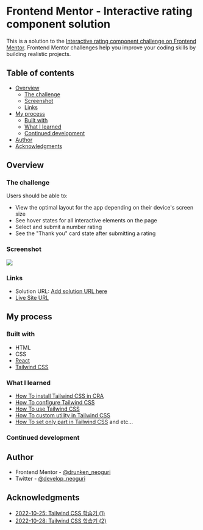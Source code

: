 # Frontend Mentor - Interactive rating component solution

This is a solution to the [Interactive rating component challenge on Frontend Mentor](https://www.frontendmentor.io/challenges/interactive-rating-component-koxpeBUmI). Frontend Mentor challenges help you improve your coding skills by building realistic projects.

## Table of contents

- [Overview](#overview)
  - [The challenge](#the-challenge)
  - [Screenshot](#screenshot)
  - [Links](#links)
- [My process](#my-process)
  - [Built with](#built-with)
  - [What I learned](#what-i-learned)
  - [Continued development](#continued-development)
- [Author](#author)
- [Acknowledgments](#acknowledgments)

## Overview

### The challenge

Users should be able to:

- View the optimal layout for the app depending on their device's screen size
- See hover states for all interactive elements on the page
- Select and submit a number rating
- See the "Thank you" card state after submitting a rating

### Screenshot

![](./screenshot.jpg)

### Links

- Solution URL: [Add solution URL here](https://your-solution-url.com)
- [Live Site URL](https://drunkenneoguri.github.io/practiceCSSlib/)

## My process

### Built with

- HTML
- CSS
- [React](https://reactjs.org/)
- [Tailwind CSS](https://tailwindcss.com/)

### What I learned

- [How To install Tailwind CSS in CRA](https://tailwindcss.com/docs/guides/create-react-app)
- [How To configure Tailwind CSS](https://tailwindcss.com/docs/configuration)
- [How To use Tailwind CSS](https://tailwindcss.com/docs/container)
- [How To custom utility in Tailwind CSS](https://tailwindcss.com/docs/theme#customizing-the-default-theme)
- [How To set only part in Tailwind CSS](https://tailwindcss.com/docs/adding-custom-styles#using-arbitrary-values)
  and etc...

### Continued development

## Author

- Frontend Mentor - [@drunken_neoguri](https://www.frontendmentor.io/profile/DrunkenNeoguri)
- Twitter - [@develop_neoguri](https://twitter.com/develop_neoguri)

## Acknowledgments

- [2022-10-25: Tailwind CSS 학습기 (1)](https://develop-neoguri.notion.site/2022-10-25-Tailwind-CSS-1-a16b601b5b334766a7bc62feb728a1c8)
- [2022-10-28: Tailwind CSS 학습기 (2)](https://develop-neoguri.notion.site/2022-10-28-Tailwind-CSS-2-d974e4d7dad24a438122ba5cf07911db)
